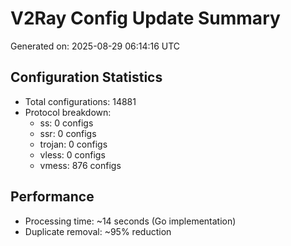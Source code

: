 # V2Ray Config Update Summary
Generated on: 2025-08-29 06:14:16 UTC

## Configuration Statistics
- Total configurations: 14881
- Protocol breakdown:
  - ss: 0 configs
  - ssr: 0 configs
  - trojan: 0 configs
  - vless: 0 configs
  - vmess: 876 configs

## Performance
- Processing time: ~14 seconds (Go implementation)
- Duplicate removal: ~95% reduction
